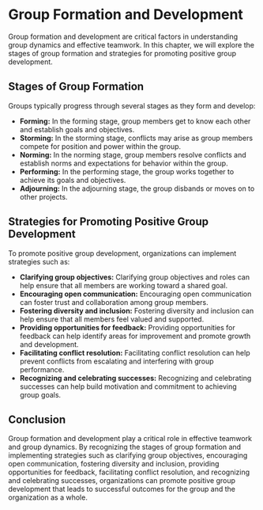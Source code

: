 Group Formation and Development
=======================================================================

Group formation and development are critical factors in understanding group dynamics and effective teamwork. In this chapter, we will explore the stages of group formation and strategies for promoting positive group development.

Stages of Group Formation
-------------------------

Groups typically progress through several stages as they form and develop:

* **Forming:** In the forming stage, group members get to know each other and establish goals and objectives.
* **Storming:** In the storming stage, conflicts may arise as group members compete for position and power within the group.
* **Norming:** In the norming stage, group members resolve conflicts and establish norms and expectations for behavior within the group.
* **Performing:** In the performing stage, the group works together to achieve its goals and objectives.
* **Adjourning:** In the adjourning stage, the group disbands or moves on to other projects.

Strategies for Promoting Positive Group Development
---------------------------------------------------

To promote positive group development, organizations can implement strategies such as:

* **Clarifying group objectives:** Clarifying group objectives and roles can help ensure that all members are working toward a shared goal.
* **Encouraging open communication:** Encouraging open communication can foster trust and collaboration among group members.
* **Fostering diversity and inclusion:** Fostering diversity and inclusion can help ensure that all members feel valued and supported.
* **Providing opportunities for feedback:** Providing opportunities for feedback can help identify areas for improvement and promote growth and development.
* **Facilitating conflict resolution:** Facilitating conflict resolution can help prevent conflicts from escalating and interfering with group performance.
* **Recognizing and celebrating successes:** Recognizing and celebrating successes can help build motivation and commitment to achieving group goals.

Conclusion
----------

Group formation and development play a critical role in effective teamwork and group dynamics. By recognizing the stages of group formation and implementing strategies such as clarifying group objectives, encouraging open communication, fostering diversity and inclusion, providing opportunities for feedback, facilitating conflict resolution, and recognizing and celebrating successes, organizations can promote positive group development that leads to successful outcomes for the group and the organization as a whole.
